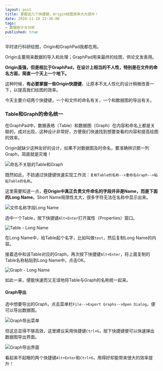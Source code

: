 ```yaml
---
layout: post
title: 掌握这几个快捷键，Origin绘图效率大大提升！
date: 2020-11-18 22:36:00
tags: 
- 数据统计与分析
published: true
---
```




平时进行科研绘图，Origin和GraphPad我都在用。

Origin主要用来数据的导入和处理；GraphPad用来最终的绘图，供论文发表用。

**Origin虽强，但是相比于GraphPad，在设计上相当的不人性，特别是在文件的命名方面，简直一个天上一个地下。**

这种时候，**有必要掌握一些Origin快捷键**，让原本不太人性化的设计稍微改善一下，以提高我们绘图的效率。

今天主要介绍两个快捷键，一个和文件的命名有关，一个和数据图的导出有关。

### Table和Graph的命名统一

在GraphPad中，数据表格（Table）和数据图（Graph）在内容和命名上都是关联的，成对出现，这种设计非常好，方便我们快速找到想要查看的内容和提高绘图的效率。

Origin就缺少这种友好的设计，如果不对数据图及时命名，要准确辨识那一列Graph，简直就是灾难！

![命名不关联的Table和Graph](https://figurebed-iseex.oss-cn-hangzhou.aliyuncs.com/img/20201117162152.png)

 既然如此，不妨通过快捷键快速实现工作流：`复制Table的名称-->重命名Graph-->粘贴Table的名称`。

这里需要知道一点，**在Origin中真正负责文件命名的字段并非是Name，而是下面的Long Name**。Short Name局限性太大，很多字符无法在名称中显示出来。

![文件名称字段Long Name](https://figurebed-iseex.oss-cn-hangzhou.aliyuncs.com/img/20201117162547.png)

选中一个Table，按下快捷键`Alt+Enter`打开属性（Properties）窗口。

![Table - Long Name](https://figurebed-iseex.oss-cn-hangzhou.aliyuncs.com/img/20201117163657.png)

在Long Name中，给Table起个名字，比如叫做`test`，然后复制Long Name的内容。

接着选中和该Table对应的Graph，再次按下快捷键`Alt+Enter`，将上面复制的Table名称粘贴到Long Name中，点击OK。

![Graph - Long Name](https://figurebed-iseex.oss-cn-hangzhou.aliyuncs.com/img/20201117163638.png)

如此一来，便能快速而又无误地将Table与Graph的名称统一起来。

#### Graph导出

选中想要导出的Graph，点击菜单栏`File-->Export Graphs-->Open Dialog`，便可以导出数据图。

![Graph导出菜单](https://figurebed-iseex.oss-cn-hangzhou.aliyuncs.com/img/20201117164208.png)

但这总显得不够高效，这里建议采用快捷键`Ctrl+G`，按下快捷键便可以快速弹出数据图导出界面。

![Graph导出界面](https://figurebed-iseex.oss-cn-hangzhou.aliyuncs.com/img/20201117164431.png)

看起来不起眼的两个快捷键`Alt+Enter`和`Ctrl+G`，用得好却能带来很大的效率提升！





  